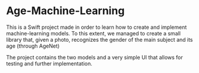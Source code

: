 # Age-Machine-Learning
This is a Swift project made in order to learn how to create and implement machine-learning models.
To this extent, we managed to create a small library that, given a photo, recognizes the gender of the main subject and
its age (through AgeNet)

The project contains the two models and a very simple UI that allows for testing and further implementation. 
